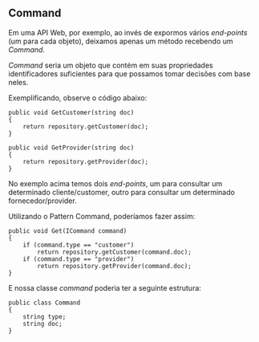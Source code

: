 ## Command

Em uma API Web, por exemplo, ao invés de expormos vários _end-points_ (um para cada objeto), deixamos apenas um método recebendo um _Command_.

_Command_ seria um objeto que contém em suas propriedades identificadores suficientes para que possamos tomar decisões com base neles.

Exemplificando, observe o código abaixo:
```
public void GetCustomer(string doc)
{
    return repository.getCustomer(doc);
}

public void GetProvider(string doc)
{
    return repository.getProvider(doc);
}
``` 

No exemplo acima temos dois _end-points_, um para consultar um determinado cliente/customer, outro para consultar um determinado fornecedor/provider.

Utilizando o Pattern Command, poderíamos fazer assim:

```
public void Get(ICommand command)
{
    if (command.type == "customer")
        return repository.getCustomer(command.doc);
    if (command.type == "provider")
        return repository.getProvider(command.doc);
}
``` 

E nossa classe _command_ poderia ter a seguinte estrutura:
```
public class Command
{
    string type;
    string doc;
}
``` 